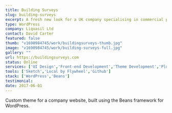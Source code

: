 ```yaml
---
title: Building Surveys
slug: building-surveys
excerpt: A fresh new look for a UK company specialising in commercial property building surveys.
type: WordPress
company: Liquasil Ltd
contact: David Carter
featured: false
thumb: "v1690984745/work/buildingsurveys-thumb.jpg"
image: "v1690984745/work/building-surveys-full.jpg"
gallery: ""
url: https://buildingsurveys.com
status: Online
services: ['UI Design','Front-end Development','Theme Development','Plugin Development']
tools: ['Sketch','Local by Flywheel','Github']
stack: ['WordPress','Beans']
testimonial: 
date: 2017-06-01
---
```

Custom theme for a company website, built using the Beans framework for WordPress.